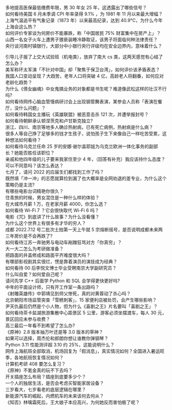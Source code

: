 多地提高医保最低缴费年限，男 30 年女 25 年，这透露出了哪些信号？  
如何看待美国 6 月未季调 CPI 年率录得 9.1% ，为 1981 年 11 月以来最大增幅？  
上海气温追平有气象记录（1873 年）以来最高纪录，达到 40.9℃，为什么今年上海会这么热？  
如何评价专家谈为何房价不能暴跌，称「中国居民 75% 财富集中在房产上」？  
山西一名女子火车上遭男子猥亵装睡冷静取证，该男子将面临何种法律责任？  
央行谈河南村镇银行，大部分中小银行央行评级均在安全边界内，意味着什么？
  
引导儿子报了上交大试验班（机电类），放弃了南大 cs 类，这两天感觉有心结了怎么办？  
美军称环太军演「不针对中国」却「聚焦于保卫台湾」，如何评价该矛盾表态？  
我国人口变动呈现 7 大趋势，老年人口将突破 4 亿，高龄老人将翻番，如何应对老龄化趋势？  
为什么《倩女幽魂》中女鬼搞业务的对象都是书生呢？难道像武松这样的壮汉不行吗?  
如何看待网传心脑血管慢病研讨会上出现钢管舞表演，某参会人员称「表演在餐厅，没什么问题」？  
如何看待韩国女主播玩《英雄联盟》被恶意击杀 121 次，并遭举报封号？  
如何看待朝鲜承认顿涅茨克和卢甘斯克独立?  
浙江、四川、南京等地多人确诊热射病，已有死亡病例，热射病是什么病？  
很多人等自己挣了足够多的钱才生孩子，说怕孩子生下来像自己一样吃苦受累，这种想法如何看待？  
如何看待乌克兰任命 25 岁的安娜·谢尔盖耶娃为乌克兰欧洲一体化事务的副部长？她能否胜任该职位？  
亲戚和他四年级的儿子要来我家住至少 4 年，（回答有补充）我应该持什么态度？可以不同意吗？该怎么表达？  
七月了，请问 2022 的应届生们都找到工作了吗？  
既然填「冲一冲」的志愿就算捡到漏了也大概率是全网劝退的差专业，为什么这个策略仍是主流?  
有哪些电影台词精艳你很久？  
住青旅的时候，男女混住是一种什么样的体验？  
在大城市月薪 1 万，在老家月薪 4000，你怎么选？  
如何看待 Wi-Fi 7 ？它会很快取代 Wi-Fi 6 吗？  
电影《咒》到底讲了什么故事？为什么没看懂？  
为什么这个世界上有很多有才华的穷人？  
成都 2022.7.12 号二批次土拍第一天上午就 5 宗熔断摇号，是否说明成都未来两三年房价是不会再跌了?  
如何看待江苏一奔驰男与电动车剐蹭狂骂对方「你真穷」？  
大一大二怎么为考研做准备？  
把路面的井盖修成和路面平齐难度很大吗？  
有哪部影视剧其实很烂，愣是靠着演员的演技成为经典？  
如何看待 00 后李悦文博士毕业受聘南京大学副研究员？  
什么叫自爱？如何爱自己呢？  
请问先学 C++ 后面学 Python 和 SQL 会学得更快更好吗?  
中年的平面设计师，只有开工作室一条出路吗？  
《射雕英雄传》中郭靖见到师父惨死，真的对黄蓉动了杀心吗？  
北京朝阳市场监管突查「雪糕刺客」，15 家便利店被处罚，会产生哪些影响？  
尹天仇最后仍然是个小人物，但为什么《喜剧之王》片名要叫「喜剧之王」？  
如何看待茶卡盐湖旅游集散中心距景区 5 公里，游客必须坐摆渡车，每人 30 元，景区回应未参与收费？  
高三最后一年看不到希望了怎么办?  
《原神》2.8 版本抽万叶还是等 3.0 版本的草神？  
如果可以选择，周杰伦和郎朗你想让谁教你弹钢琴？  
Python 3.11 性能测评超 3.10 约 25%，这能说明什么？  
网传上海航班全部取消，机场回复为「假消息」，真实情况如何？全国进入暑运旺季，各地航班恢复情况如何？  
计算机考研 408 要怎么复习？  
《原神》不氪金真的玩不下去吗？  
开关插座怎么布局？插座到底要多少个？  
一个人的独居生活，是否会考虑买智能家居设备？  
三岁看大，七岁看老的底层逻辑在哪里？  
新能源汽车的崛起，内燃机车的未来该何去何从？  
《知否》林噙霜死后，王大娘子本应高兴，为何她反而害怕极了呢？  

